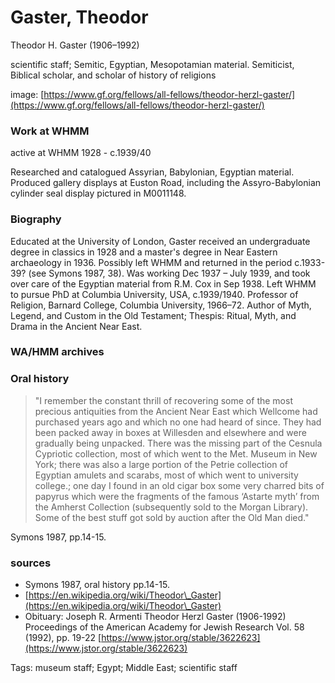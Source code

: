 # Gaster, Theodor

Theodor H. Gaster (1906–1992)

scientific staff; Semitic, Egyptian, Mesopotamian material. Semiticist, Biblical scholar, and scholar of history of religions

image: [https://www.gf.org/fellows/all-fellows/theodor-herzl-gaster/](https://www.gf.org/fellows/all-fellows/theodor-herzl-gaster/)

### Work at WHMM

active at WHMM 1928 - c.1939/40

Researched and catalogued Assyrian, Babylonian, Egyptian material. Produced gallery displays at Euston Road, including the Assyro-Babylonian cylinder seal display pictured in M0011148.

### Biography

Educated at the University of London, Gaster received an undergraduate degree in classics in 1928 and a master's degree in Near Eastern archaeology in 1936. Possibly left WHMM and returned in the period c.1933-39? (see Symons 1987, 38). Was working Dec 1937 – July 1939, and took over care of the Egyptian material from R.M. Cox in Sep 1938. Left WHMM to pursue PhD at Columbia University, USA, c.1939/1940. Professor of Religion, Barnard College, Columbia University, 1966–72. Author of Myth, Legend, and Custom in the Old Testament; Thespis: Ritual, Myth, and Drama in the Ancient Near East.

### WA/HMM archives

### Oral history

> "I remember the constant thrill of recovering some of the most precious antiquities from the Ancient Near East which Wellcome had purchased years ago and which no one had heard of since. They had been packed away in boxes at Willesden and elsewhere and were gradually being unpacked. There was the missing part of the Cesnula Cypriotic collection, most of which went to the Met. Museum in New York; there was also a large portion of the Petrie collection of Egyptian amulets and scarabs, most of which went to university college.; one day I found in an old cigar box some very charred bits of papyrus which were the fragments of the famous ‘Astarte myth’ from the Amherst Collection (subsequently sold to the Morgan Library). Some of the best stuff got sold by auction after the Old Man died."

Symons 1987, pp.14-15.

### sources

* Symons 1987, oral history pp.14-15.
* [https://en.wikipedia.org/wiki/Theodor\_Gaster](https://en.wikipedia.org/wiki/Theodor\_Gaster)
* Obituary: Joseph R. Armenti Theodor Herzl Gaster (1906-1992) Proceedings of the American Academy for Jewish Research Vol. 58 (1992), pp. 19-22 [https://www.jstor.org/stable/3622623](https://www.jstor.org/stable/3622623)

Tags: museum staff; Egypt; Middle East; scientific staff
